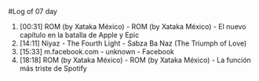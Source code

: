 #Log of 07 day

1. [00:31] ROM (by Xataka México) - ROM (by Xataka México) - El nuevo capítulo en la batalla de Apple y Epic
1. [14:11] Niyaz - The Fourth Light - Sabza Ba Naz (The Triumph of Love)
1. [15:33] m.facebook.com - unknown - Facebook
1. [18:18] ROM (by Xataka México) - ROM (by Xataka México) - La función más triste de Spotify

